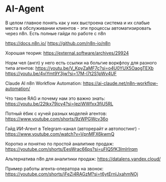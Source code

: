 # AI-Agent

В целом главное понять как у них выстроена система и их слабые места в обслуживании клиентов - эти процессы автоматизировать через n8n. Есть полные гайди по работе с n8n

https://docs.n8n.io/
https://github.com/n8n-io/n8n

Хорошая теория:
https://external.software/archives/29924

Норм чел (англ) у него есть ссылки на больгие воркфлоу для разного типа агентов:
https://youtu.be/V_KpyZaMF7c?si=o4U0YUX5OaogTEXb
https://youtu.be/4viYmt9Y3jw?si=17M-l7t2S1pWv4UF

Claude AI n8n Workflow Automation:
https://ai-claude.net/n8n-workflow-automation/

Что такое RAG и почему нам это важно знать:
https://youtu.be/22tkx79icy4?si=IeziWWfxx3fiU5RL

Потный ёбик с кучей разных моделей агентов:
https://www.youtube.com/shorts/9zWPGWcv36o

Гайд ИИ-Агент в Telegram-канал (авторерайт и автопостинг) - https://www.youtube.com/watch?v=VpnMFX6kwmQ

Коротко и понятно по простой аналитике продаж:
https://youtube.com/shorts/EesWrac66ps?si=uFIQ5fK3lmIrIrqm

Альтернатива n8n для аналитики продаж: https://datalens.yandex.cloud/

Пример работы агента-оператора на звонок:
https://youtube.com/shorts/jFeZi4RAGzM?si=t6ytErnlJxahmNOj

